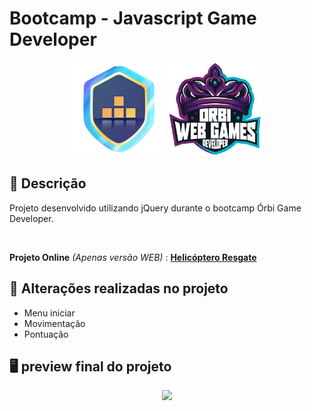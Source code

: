# Bootcamp - Javascript Game Developer

<p align="center" display="flex">
  <img src="https://raw.githubusercontent.com/kevenalves/Dio-Javascript-Game-Developer/main/logo.png" width="150" height="150"/>
  <img src="https://github.com/kevenalves/Dio-Javascript-Game-Developer/blob/main/Orbi-logo.png" width="150" height="150"/>
</p>

## 🚀 Descrição
Projeto desenvolvido utilizando jQuery durante o bootcamp Órbi Game Developer. </br>

<br />

**Projeto Online** *(Apenas versão WEB)* : **[Helicóptero Resgate](https://resgate-kev.netlify.app/)**

## 🔧 Alterações realizadas no projeto
 - Menu iniciar
 - Movimentação
 - Pontuação

## 🖥️ preview final do projeto

<p align="center">
  <img src="https://j.gifs.com/MZXM4A.gif"/>
</p>